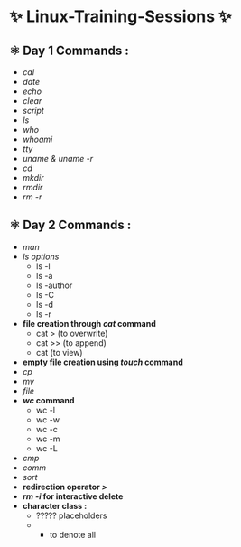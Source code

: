 # ✨ Linux-Training-Sessions ✨
## ⚛️ Day 1 Commands :
- *cal*
- _date_
- *echo*
- _clear_
- *script*
- _ls_
- *who*
- _whoami_
- *tty*
- _uname & uname -r_
- *cd*
- _mkdir_
- *rmdir*
- _rm -r_

## ⚛️ Day 2 Commands :
- *man*
- *ls options*
  - ls -l
  - ls -a
  - ls -author
  - ls -C
  - ls -d
  - ls -r
- **file creation through *cat* command**
  - cat > (to overwrite)
  - cat >> (to append)
  - cat (to view)
- **empty file creation using *touch* command**
- *cp*
- *mv*
- *file*
- ***wc* command**
  - wc -l
  - wc -w
  - wc -c
  - wc -m
  - wc -L
- *cmp*
- *comm*
- *sort*
- **redirection operator _>_**
- ***rm -i* for interactive delete**
- **character class :**
  - ????? placeholders
  - * to denote all
      
